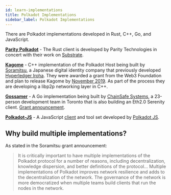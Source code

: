 ```yaml
---
id: learn-implementations
title: Polkadot Implementations
sidebar_label: Polkadot Implementations
---
```


There are Polkadot implementations developed in Rust, C++, Go, and JavaScript.

[**Parity Polkadot**](https://github.com/paritytech/polkadot) - The Rust client is developed by
Parity Technologies in concert with their work on
[Substrate](https://github.com/paritytech/substrate).

[**Kagome**](https://github.com/soramitsu/kagome) - C++ implementation of the Polkadot Host being
built by [Soramitsu](https://github.com/soramitsu), a Japanese digital identity company that
previously developed [Hyperledger Iroha](https://iroha.tech). They were awarded a grant from the
Web3 Foundation and plan to release Kagome by
[November 2019](https://medium.com/web3foundation/w3f-grants-soramitsu-to-implement-polkadot-runtime-environment-in-c-cf3baa08cbe6).
As part of the process they are developing a libp2p networking layer in C++.

[**Gossamer**](https://github.com/ChainSafeSystems/gossamer) - A Go implementation being built by
[ChainSafe Systems](https://github.com/ChainSafeSystems), a 23-person development team in Toronto
that is also building an Eth2.0 Serenity client.
[Grant announcement](https://medium.com/web3foundation/w3f-grants-chainsafe-to-implement-polkadot-runtime-environment-in-go-ca4973c9edaf).

[**Polkadot-JS**](https://github.com/polkadot-js) - A JavaScript
[client](https://github.com/polkadot-js/client) and tool set developed by
[Polkadot JS](https://polkadot.js.org/).

## Why build multiple implementations?

As stated in the Soramitsu grant announcement:

> It is critically important to have multiple implementations of the Polkadot protocol for a number
> of reasons, including decentralization, knowledge dispersion, and better definitions of the
> protocol... Multiple implementations of Polkadot improves network resilience and adds to the
> decentralization of the network. The governance of the network is more democratized when multiple
> teams build clients that run the nodes in the network.
